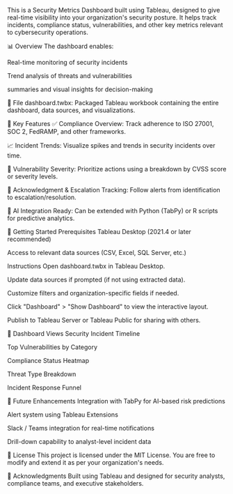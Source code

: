 This is a Security Metrics Dashboard built using Tableau, designed to give real-time visibility into your organization's security posture. It helps track incidents, compliance status, vulnerabilities, and other key metrics relevant to cybersecurity operations.

📊 Overview
The dashboard enables:

Real-time monitoring of security incidents

Trend analysis of threats and vulnerabilities

summaries and visual insights for decision-making

📁 File
dashboard.twbx: Packaged Tableau workbook containing the entire dashboard, data sources, and visualizations.

🧰 Key Features
✅ Compliance Overview: Track adherence to ISO 27001, SOC 2, FedRAMP, and other frameworks.

📈 Incident Trends: Visualize spikes and trends in security incidents over time.

📌 Vulnerability Severity: Prioritize actions using a breakdown by CVSS score or severity levels.

🔄 Acknowledgment & Escalation Tracking: Follow alerts from identification to escalation/resolution.

🧠 AI Integration Ready: Can be extended with Python (TabPy) or R scripts for predictive analytics.

🚀 Getting Started
Prerequisites
Tableau Desktop (2021.4 or later recommended)

Access to relevant data sources (CSV, Excel, SQL Server, etc.)

Instructions
Open dashboard.twbx in Tableau Desktop.

Update data sources if prompted (if not using extracted data).

Customize filters and organization-specific fields if needed.

Click "Dashboard" > "Show Dashboard" to view the interactive layout.

Publish to Tableau Server or Tableau Public for sharing with others.

📂 Dashboard Views
Security Incident Timeline

Top Vulnerabilities by Category

Compliance Status Heatmap

Threat Type Breakdown

Incident Response Funnel

🧠 Future Enhancements
Integration with TabPy for AI-based risk predictions

Alert system using Tableau Extensions

Slack / Teams integration for real-time notifications

Drill-down capability to analyst-level incident data

📌 License
This project is licensed under the MIT License. You are free to modify and extend it as per your organization's needs.

🙌 Acknowledgments
Built using Tableau and designed for security analysts, compliance teams, and executive stakeholders.

